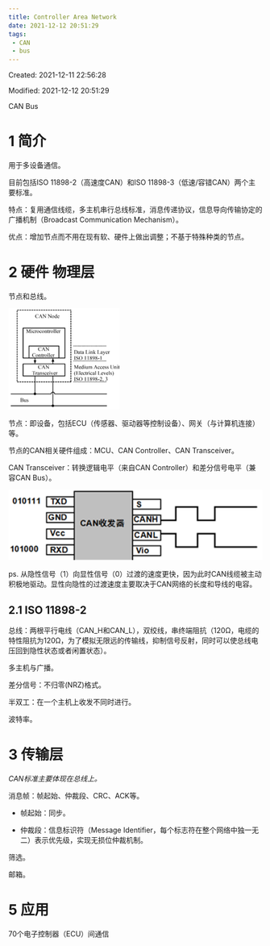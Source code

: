 ```yaml
---
title: Controller Area Network
date: 2021-12-12 20:51:29
tags:
 - CAN
 - bus
---
```


Created: 2021-12-11 22:56:28

Modified: 2021-12-12 20:51:29

CAN Bus

<!--more-->

# 1 简介

用于多设备通信。

目前包括ISO 11898-2（高速度CAN）和ISO 11898-3（低速/容错CAN）两个主要标准。

特点：复用通信线缆，多主机串行总线标准，消息传递协议，信息导向传输协定的广播机制（Broadcast Communication Mechanism）。

优点：增加节点而不用在现有软、硬件上做出调整；不基于特殊种类的节点。

# 2 硬件 物理层

节点和总线。

![img](can/220px-CAN_Node.png)

节点：即设备，包括ECU（传感器、驱动器等控制设备）、网关（与计算机连接）等。

节点的CAN相关硬件组成：MCU、CAN Controller、CAN Transceiver。

CAN Transceiver：转换逻辑电平（来自CAN Controller）和差分信号电平（兼容CAN Bus）。

![img](can/aHR0cDovL3d3dy5ocXlqLmNvbS91cGxvYWRzL2FsbGltZy8xODAzMTUvMi0xUDMxNTE2MjkxQTU3LnBuZw.png)

ps. 从隐性信号（1）向显性信号（0）过渡的速度更快，因为此时CAN线缆被主动积极地驱动。显性向隐性的过渡速度主要取决于CAN网络的长度和导线的电容。

## 2.1 ISO 11898-2

总线：两根平行电线（CAN_H和CAN_L），双绞线，串终端阻抗（120Ω，电缆的特性阻抗为120Ω，为了模拟无限远的传输线，抑制信号反射，同时可以使总线电压回到隐性状态或者闲置状态）。



多主机与广播。

差分信号：不归零(NRZ)格式。

半双工：在一个主机上收发不同时进行。

波特率。

# 3 传输层

*CAN标准主要体现在总线上。*

消息帧：帧起始、仲裁段、CRC、ACK等。

- 帧起始：同步。

-  仲裁段：信息标识符（Message Identifier，每个标志符在整个网络中独一无二）表示优先级，实现无损位仲裁机制。

筛选。

邮箱。

# 5 应用

70个电子控制器（ECU）间通信